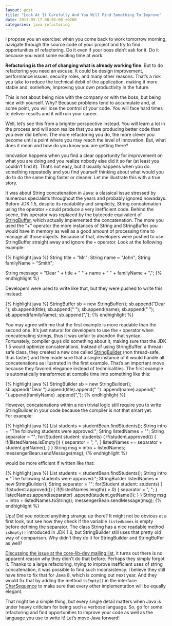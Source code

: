 ```yaml
---
layout: post
title: "Look At It Carefully And You Will Find Something To Improve"
date: 2013-05-17 08:05:00 +0200
categories: java refactoring
---
```


I propose you an exercise: when you come back to work tomorrow morning, navigate through the source code of your project and try to find opportunities of refactoring. Do it even if your boss didn’t ask for it. Do it because you want some exciting time at work.

**Refactoring is the art of changing what is already working fine**. But to do refactoring you need an excuse. It could be design improvement, performance issues, security roles, and many other reasons. That’s a risk you take to reduce the technical debit of the application, making it more stable and, somehow, improving your own productivity in the future.

This is not about being nice with the company or with the boss, but being nice with yourself. Why? Because problems tend to accumulate and, at some point, you will lose the control of your code. You will face hard times to deliver results and it will ruin your career.

Well, let’s see this from a brighter perspective instead. You will learn a lot in the process and will soon realize that you are producing better code than you ever did before. The more refactoring you do, the more clever you become until a point where you may reach the level of innovation. But, what does it mean and how do you know you are getting there?

Innovation happens when you find a clear opportunity for improvement on what you are doing and you realize nobody else did it so far (at least you couldn’t find it). That’s not easy, but it usually happens when you do something repeatedly and you find yourself thinking about what would you do to do the same thing faster or cleaner. Let me illustrate this with a true story.

It was about String concatenation in Java: a classical issue stressed by numerous specialists throughout the years and probably ignored nowadays. Before JDK 1.5, despite its readability and simplicity, String concatenation using the operator `+` could produce a very inefficient code. Behind the scene, this operator was replaced by the bytecode equivalent of [StringBuffer](http://docs.oracle.com/javase/7/docs/api/java/lang/StringBuffer.html), which actually implemented the concatenation. The more you used the “+” operator the more instances of String and StringBuffer you would have in memory as well as a good amount of processing time to manage all those objects. Because of that, developers were pushed to use StringBuffer straight away and ignore the `+` operator. Look at the following example:

{% highlight java %}
String title = "Mr.";
String name = "John";
String familyName = "Smith";

String message = "Dear " + title + " " + name + " " + familyName + ",";
{% endhighlight %}

Developers were used to write like that, but they were pushed to write this instead:

{% highlight java %}
StringBuffer sb = new StringBuffer();
sb.append("Dear ");
sb.append(title);
sb.append(" ");
sb.append(name);
sb.append(" ");
sb.append(familyName);
sb.append(",");
{% endhighlight %}

You may agree with me that the first example is more readable than the second one. It’s just natural for developers to use the `+` operator when concatenating strings, thus it was unfair to abandon that syntax. Fortunately, compiler guys did something about it, making sure that the JDK 1.5 would optimize concatenations. Instead of using StringBuffer, a thread-safe class, they created a new one called [StringBuilder](http://docs.oracle.com/javase/7/docs/api/java/lang/StringBuilder.html) (non thread-safe, thus faster) and they made sure that a single instance of it would handle all concatenations as illustrated in the first example. That’s an important move because they favored elegance instead of technicalities. The first example is automatically transformed at compile time into something like this:

{% highlight java %}
StringBuilder sb = new StringBuilder();
sb.append("Dear ").append(title).append(" ")
  .append(name).append(" ").append(familyName)
  .append(",");
{% endhighlight %}

However, concatenations within a non trivial logic still require you to write StringBuilder in your code because the compiler is not that smart yet. For example:

{% highlight java %}
List students = studentBean.findStudents();
String intro = "The following students were approved:";
String listedNames = "";
String separator = "";
for(Student student: students) {
  if(student.approved()) {
    if(!listedNames.isEmpty()) {
      separator = ", ";
    }
    listedNames += separator + student.getName();
  }
}
String msg = intro + listedNames;
messengerBean.sendMessage(msg);
{% endhighlight %}

would be more efficient if written like that:

{% highlight java %}
List students = studentBean.findStudents();</span>
String intro = "The following students were approved:";
StringBuilder listedNames = new StringBuilder();
String separator = "";
for(Student student: students) {
  if(student.approved()) {
    if(!listedNames.length() > 0) {
      separator = ", ";
    }
    listedNames.append(separator)
               .append(student.getName());
  }
}
String msg = intro + listedNames.toString();
messengerBean.sendMessage(msg);
{% endhighlight %}

Ups! Did you noticed anything strange up there? It might not be obvious at a first look, but see how they check if the variable `listedNames` is empty before defining the separator. The class String has a nice readable method `isEmpty()` introduced in JDK 1.6, but StringBuilder still uses that pretty old way of comparison. Why didn’t they do it for StringBuilder and StringBuffer as well?

[Discussing the issue at the core-lib-dev mailing list](http://mail.openjdk.java.net/pipermail/core-libs-dev/2013-February/014433.html), it turns out there is no apparent reason why they didn’t do that before. Perhaps they simply forgot it. Thanks to a large refactoring, trying to improve inefficient uses of string concatenation, it was possible to find such inconsistency. I believe they still have time to fix that for Java 8, which is coming out next year. And they would fix that by adding the method `isEmpty()` in the interface [CharSequence](http://docs.oracle.com/javase/7/docs/api/java/lang/CharSequence.html) to make sure that every other implementation will be equally elegant.

That might be a simple thing, but every single detail matters when Java is under heavy criticism for being such a verbose language. So, go for some refactoring and find opportunities to improve your code as well as the language you use to write it! Let’s move Java forward!
